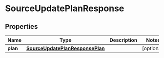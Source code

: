 

# SourceUpdatePlanResponse


## Properties

| Name | Type | Description | Notes |
|------------ | ------------- | ------------- | -------------|
|**plan** | [**SourceUpdatePlanResponsePlan**](SourceUpdatePlanResponsePlan.md) |  |  [optional] |



